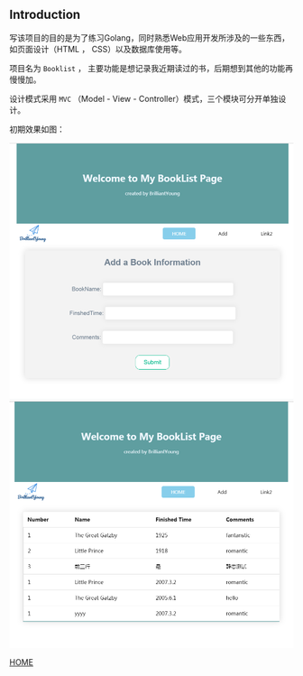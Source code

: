 ## Introduction

写该项目的目的是为了练习Golang，同时熟悉Web应用开发所涉及的一些东西，如页面设计（HTML ， CSS）以及数据库使用等。

项目名为 `Booklist` ， 主要功能是想记录我近期读过的书，后期想到其他的功能再慢慢加。

设计模式采用 `MVC` （Model - View - Controller）模式，三个模块可分开单独设计。

初期效果如图：

<img src="img\addview.PNG" alt="addview" style="zoom:67%;" />

<img src="img\view1.PNG" alt="view1" style="zoom:67%;" />

[HOME](https://zzy2005137.github.io)
